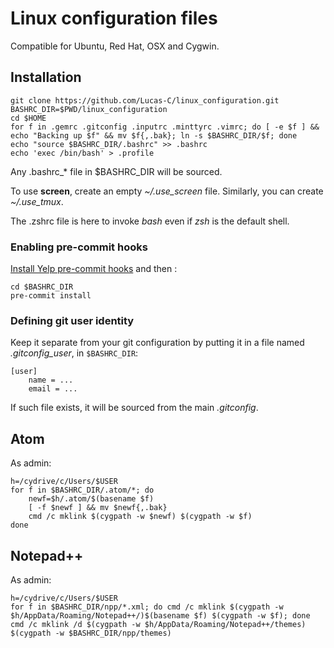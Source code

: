 Linux configuration files
=========================

Compatible for Ubuntu, Red Hat, OSX and Cygwin.


## Installation

    git clone https://github.com/Lucas-C/linux_configuration.git
    BASHRC_DIR=$PWD/linux_configuration
    cd $HOME
    for f in .gemrc .gitconfig .inputrc .minttyrc .vimrc; do [ -e $f ] && echo "Backing up $f" && mv $f{,.bak}; ln -s $BASHRC_DIR/$f; done
    echo "source $BASHRC_DIR/.bashrc" >> .bashrc
    echo 'exec /bin/bash' > .profile

Any .bashrc_* file in $BASHRC_DIR will be sourced.

To use **screen**, create an empty *~/.use_screen* file. Similarly, you can create *~/.use_tmux*.

The .zshrc file is here to invoke _bash_ even if _zsh_ is the default shell.

### Enabling pre-commit hooks

[Install Yelp pre-commit hooks](http://pre-commit.com/#install) and then :

    cd $BASHRC_DIR
    pre-commit install

### Defining git user identity

Keep it separate from your git configuration by putting it in a file named _.gitconfig_user_, in `$BASHRC_DIR`:

    [user]
        name = ...
        email = ...

If such file exists, it will be sourced from the main _.gitconfig_.

## Atom

As admin:
```
h=/cydrive/c/Users/$USER
for f in $BASHRC_DIR/.atom/*; do
    newf=$h/.atom/$(basename $f)
    [ -f $newf ] && mv $newf{,.bak}
    cmd /c mklink $(cygpath -w $newf) $(cygpath -w $f)
done
```

## Notepad++

As admin:
```
h=/cydrive/c/Users/$USER
for f in $BASHRC_DIR/npp/*.xml; do cmd /c mklink $(cygpath -w $h/AppData/Roaming/Notepad++/)$(basename $f) $(cygpath -w $f); done
cmd /c mklink /d $(cygpath -w $h/AppData/Roaming/Notepad++/themes) $(cygpath -w $BASHRC_DIR/npp/themes)
```

<!--
#### ToDo ####

Move all .* files in a subdir.
-->
